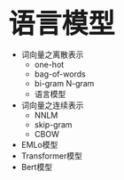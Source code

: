 <font size=10>**语言模型**</font>

- 词向量之离散表示
  - one-hot
  - bag-of-words
  - bi-gram  N-gram
  - 语言模型
- 词向量之连续表示
  - NNLM
  - skip-gram
  - CBOW
- EMLo模型
- Transformer模型
- Bert模型

